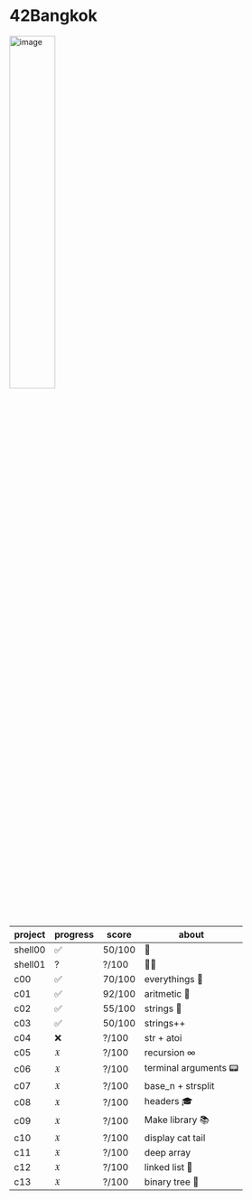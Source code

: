 # 42Bangkok
<img width="40%" alt="image" src="https://user-images.githubusercontent.com/61963667/197270663-aa1f8187-964a-4acb-b05d-98f98ae0d745.png">

| project | progress | score | about | 
| --- | --- | --- | --- |
| shell00 | ✅ | 50/100 | 🦀 |
|shell01 | ? | ?/100 | 🦀🦞 |
| c00 | ✅ | 70/100 | everythings 🥹 |
| c01 | ✅ | 92/100 | aritmetic 🔢 |
| c02 | ✅ | 55/100 | strings 🧵 |
| c03 | ✅ | 50/100 | strings++ |
| c04 | ❌ | ?/100 | str + atoi |
| c05 | 𝔛 | ?/100 | recursion ∞ |
| c06 | 𝔛 | ?/100 | terminal arguments 📟 |
| c07 | 𝔛 | ?/100 | base_n + strsplit |
| c08 | 𝔛 | ?/100 | headers 🎓 |
| c09 | 𝔛 | ?/100 | Make library 📚 |
| c10 | 𝔛 | ?/100 | display cat tail |
| c11 | 𝔛 | ?/100 | deep array |
| c12 | 𝔛 | ?/100 | linked list 🔗 |
| c13 | 𝔛 | ?/100 | binary tree 🌴 |

